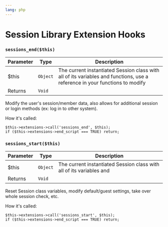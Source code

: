 ```yaml
---
lang: php
---
```


<!--
    This source file is part of the open source project
    ExpressionEngine User Guide (https://github.com/ExpressionEngine/ExpressionEngine-User-Guide)

    @link      https://expressionengine.com/
    @copyright Copyright (c) 2003-2020, Packet Tide, LLC (https://ellislab.com)
    @license   https://expressionengine.com/license Licensed under Apache License, Version 2.0
-->

# Session Library Extension Hooks

### `sessions_end($this)`

| Parameter | Type     | Description                                                                                                                 |
| --------- | -------- | --------------------------------------------------------------------------------------------------------------------------- |
| \$this    | `Object` | The current instantiated Session class with all of its variables and functions, use a reference in your functions to modify |
| Returns   | `Void`   |                                                                                                                             |

Modify the user's session/member data, also allows for additional session or login methods (ex: log in to other system).

How it's called:

    $this->extensions->call('sessions_end', $this);
    if ($this->extensions->end_script === TRUE) return;

### `sessions_start($this)`

| Parameter | Type     | Description                                                          |
| --------- | -------- | -------------------------------------------------------------------- |
| \$this    | `Object` | The current instantiated Session class with all of its variables and |
| Returns   | `Void`   |                                                                      |

Reset Session class variables, modify default/guest settings, take over whole session check, etc.

How it's called:

    $this->extensions->call('sessions_start', $this);
    if ($this->extensions->end_script === TRUE) return;
